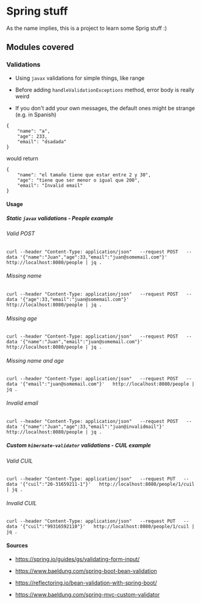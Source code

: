 # Spring stuff

As the name implies, this is a project to learn some Sprig stuff :)

## Modules covered

### Validations

- Using `javax` validations for simple things, like range

- Before adding `handleValidationExceptions` method, error body is really weird

- If you don't add your own messages, the default ones might be strange (e.g. in Spanish)

```
{
	"name": "a",
	"age": 233,
	"email": "dsadada"
}
```

would return

```
{
    "name": "el tamaño tiene que estar entre 2 y 30",
    "age": "tiene que ser menor o igual que 200",
    "email": "Invalid email"
}

```

#### Usage

##### Static `javax` validations - People example

###### Valid POST

    curl --header "Content-Type: application/json"   --request POST   --data '{"name":"Juan","age":33,"email":"juan@somemail.com"}'   http://localhost:8080/people | jq .

###### Missing name

    curl --header "Content-Type: application/json"   --request POST   --data '{"age":33,"email":"juan@somemail.com"}'   http://localhost:8080/people | jq .

###### Missing age

    curl --header "Content-Type: application/json"   --request POST   --data '{"name":"Juan","email":"juan@somemail.com"}'   http://localhost:8080/people | jq .

###### Missing name and age

    curl --header "Content-Type: application/json"   --request POST   --data '{"email":"juan@somemail.com"}'   http://localhost:8080/people | jq .

###### Invalid email

    curl --header "Content-Type: application/json"   --request POST   --data '{"name":"Juan","age":33,"email":"juan@invalidmail"}'   http://localhost:8080/people | jq .

##### Custom `hibernate-validator` validations - CUIL example

###### Valid CUIL

    curl --header "Content-Type: application/json"   --request PUT   --data '{"cuil":"20-31659211-1"}'   http://localhost:8080/people/1/cuil | jq .

###### Invalid CUIL

    curl --header "Content-Type: application/json"   --request PUT   --data '{"cuil":"99316592110"}'   http://localhost:8080/people/1/cuil | jq .

#### Sources

- https://spring.io/guides/gs/validating-form-input/

- https://www.baeldung.com/spring-boot-bean-validation

- https://reflectoring.io/bean-validation-with-spring-boot/

- https://www.baeldung.com/spring-mvc-custom-validator